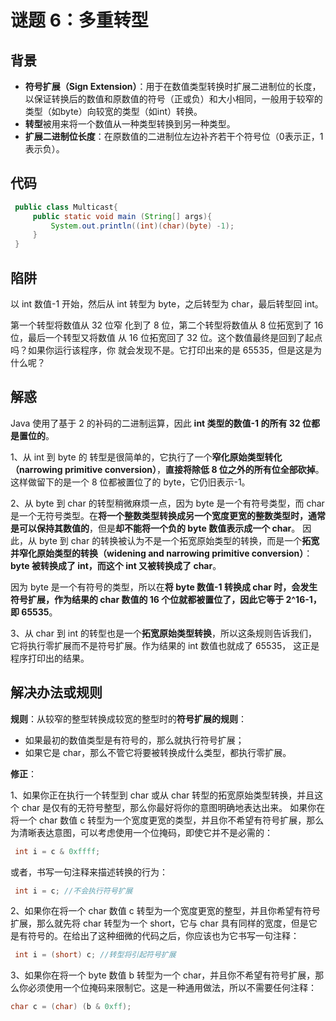 # 谜题 6：多重转型 

## 背景

- **符号扩展（Sign Extension）**：用于在数值类型转换时扩展二进制位的长度，以保证转换后的数值和原数值的符号（正或负）和大小相同，一般用于较窄的类型（如byte）向较宽的类型（如int）转换。
- **转型**被用来将一个数值从一种类型转换到另一种类型。
- **扩展二进制位长度**：在原数值的二进制位左边补齐若干个符号位（0表示正，1表示负）。

## 代码

```java
 public class Multicast{ 
     public static void main (String[] args){ 
         System.out.println((int)(char)(byte) -1); 
     } 
 } 
```

## 陷阱

以 int 数值-1 开始，然后从 int 转型为 byte，之后转型为 char，最后转型回 int。

第一个转型将数值从 32 位窄 化到了 8 位，第二个转型将数值从 8 位拓宽到了 16 位，最后一个转型又将数值 从 16 位拓宽回了 32 位。这个数值最终是回到了起点吗？如果你运行该程序，你 就会发现不是。它打印出来的是 65535，但是这是为什么呢？ 

## 解惑

Java 使用了基于 2 的补码的二进制运算，因此 **int 类型的数值-1 的所有 32 位都是置位的**。

1、从 int 到 byte 的 转型是很简单的，它执行了一个**窄化原始类型转化（narrowing primitive conversion）**，**直接将除低 8 位之外的所有位全部砍掉**。这样做留下的是一个 8 位都被置位了的 byte，它仍旧表示-1。

2、从 byte 到 char 的转型稍微麻烦一点，因为 byte 是一个有符号类型，而 char 是一个无符号类型。在**将一个整数类型转换成另一个宽度更宽的整数类型时，通常是可以保持其数值的**，但是**却不能将一个负的 byte 数值表示成一个 char**。 因此，从 byte 到 char 的转换被认为不是一个拓宽原始类型的转换，而是一个**拓宽并窄化原始类型的转换（widening and narrowing primitive conversion）**： **byte 被转换成了 int，而这个 int 又被转换成了 char**。 

因为 byte 是一个有符号的类型，所以在**将 byte 数值-1 转换成 char 时，会发生符号扩展，作为结果的 char 数值的 16 个位就都被置位了，因此它等于 2^16-1， 即 65535**。

3、从 char 到 int 的转型也是一个**拓宽原始类型转换**，所以这条规则告诉我们，它将执行零扩展而不是符号扩展。作为结果的 int 数值也就成了 65535， 这正是程序打印出的结果。 

## 解决办法或规则

**规则**：从较窄的整型转换成较宽的整型时的**符号扩展的规则**：

- 如果最初的数值类型是有符号的，那么就执行符号扩展；
- 如果它是 char，那么不管它将要被转换成什么类型，都执行零扩展。

**修正**：

1、如果你正在执行一个转型到 char 或从 char 转型的拓宽原始类型转换，并且这个 char 是仅有的无符号整型，那么你最好将你的意图明确地表达出来。 如果你在将一个 char 数值 c 转型为一个宽度更宽的类型，并且你不希望有符号扩展，那么为清晰表达意图，可以考虑使用一个位掩码，即使它并不是必需的：

```java
 int i = c & 0xffff; 
```

或者，书写一句注释来描述转换的行为：

```java
 int i = c; //不会执行符号扩展 
```

2、如果你在将一个 char 数值 c 转型为一个宽度更宽的整型，并且你希望有符号扩展，那么就先将 char 转型为一个 short，它与 char 具有同样的宽度，但是它是有符号的。在给出了这种细微的代码之后，你应该也为它书写一句注释：

```java
 int i = (short) c; //转型将引起符号扩展
```

3、如果你在将一个 byte 数值 b 转型为一个 char，并且你不希望有符号扩展，那么你必须使用一个位掩码来限制它。这是一种通用做法，所以不需要任何注释： 

```java
char c = (char) (b & 0xff);
```

